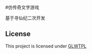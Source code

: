 #仿传奇文字游戏

基于寻仙纪二次开发

## License
This project is licensed under [GLWTPL](https://github.com/me-shaon/GLWTPL/)